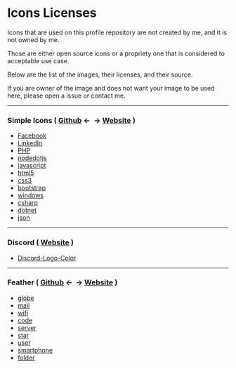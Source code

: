 # Icons Licenses

Icons that are used on this profile repository are not created by me, and it is not owned by me.

Those are either open source icons or a propriety one that is considered to acceptable use case.

Below are the list of the images, their licenses, and their source.

If you are owner of the image and does not want your image to be used here, please open a issue or contact me.

<hr>

### Simple Icons ( [Github](https://github.com/simple-icons/simple-icons/) <- &nbsp;-> [Website](https://simpleicons.org/) )
- [Facebook](https://github.com/simple-icons/simple-icons/blob/develop/icons/linkedin.svg)
- [LinkedIn](https://github.com/simple-icons/simple-icons/blob/develop/icons/facebook.svg)
- [PHP](https://github.com/simple-icons/simple-icons/blob/develop/icons/php.svg)
- [nodedotjs](https://github.com/simple-icons/simple-icons/blob/develop/icons/nodedotjs.svg)
- [javascript](https://github.com/simple-icons/simple-icons/blob/develop/icons/javascript.svg)
- [html5](https://github.com/simple-icons/simple-icons/blob/develop/icons/html5.svg)
- [css3](https://github.com/simple-icons/simple-icons/blob/develop/icons/css3.svg)
- [bootstrap](https://github.com/simple-icons/simple-icons/blob/develop/icons/bootstrap.svg)
- [windows](https://github.com/simple-icons/simple-icons/blob/develop/icons/windows.svg)
- [csharp](https://github.com/simple-icons/simple-icons/blob/develop/icons/csharp.svg)
- [dotnet](https://github.com/simple-icons/simple-icons/blob/develop/icons/dotnet.svg)
- [json](https://github.com/simple-icons/simple-icons/blob/develop/icons/json.svg)

<hr>

### Discord ( [Website](https://discord.com/branding) )
- [Discord-Logo-Color](https://discord.com/assets/cb48d2a8d4991281d7a6a95d2f58195e.svg)

<hr>

### Feather ( [Github](https://github.com/feathericons/feather) <- &nbsp;-> [Website](https://feathericons.com/) )
- [globe](https://feathericons.com/?query=globe)
- [mail](https://feathericons.com/?query=mail)
- [wifi](https://feathericons.com/?query=wifi)
- [code](https://feathericons.com/?query=code)
- [server](https://feathericons.com/?query=server)
- [star](https://feathericons.com/?query=star)
- [user](https://feathericons.com/?query=user)
- [smartphone](https://feathericons.com/?query=smartphone)
- [folder](https://feathericons.com/?query=folder)